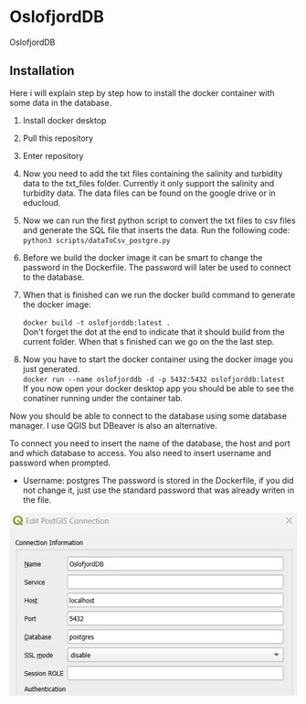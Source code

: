 # OslofjordDB
OslofjordDB

## Installation
Here i will explain step by step how to install the docker container with some data in the database.

1. Install docker desktop
2. Pull this repository
3. Enter repository
4. Now you need to add the txt files containing the salinity and turbidity data to the txt_files folder. Currently it only support the salinity and turbidity data. The data files can be found on the google drive or in educloud. 
5. Now we can run the first python script to convert the txt files to csv files and generate the SQL file that inserts the data. Run the following code:  
` python3 scripts/dataToCsv_postgre.py `

6. Before we build the docker image it can be smart to change the password in the Dockerfile. The password will later be used to connect to the database.
7. When that is finished can we run the docker build command to generate the docker image:
   
   `docker build -t oslofjorddb:latest .`  
Don't forget the dot at the end to indicate that it should build from the current folder.
When that s finished can we go on the the last step.

1. Now you have to start the docker container using the docker image you just generated.  
`docker run --name oslofjorddb -d -p 5432:5432 oslofjorddb:latest`  
If you now open your docker desktop app you should be able to see the conatiner running under the container tab. 

Now you should be able to connect to the database using some database manager. I use QGIS but DBeaver is also an alternative.

To connect you need to insert the name of the database, the host and port and which database to access. You also need to insert username and password when prompted. 

- Username: postgres
The password is stored in the Dockerfile, if you did not change it, just use the standard password that was already writen in the file.  

![](images/qgis.png)